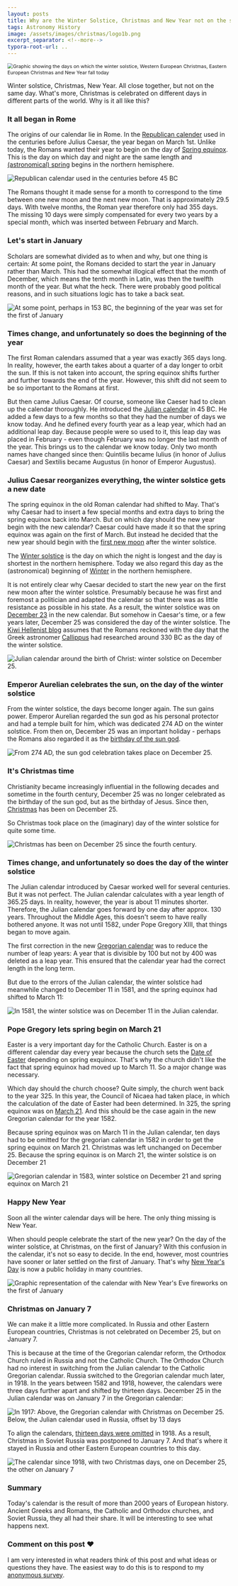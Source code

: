 ```yaml
---
layout: posts
title: Why are the Winter Solstice, Christmas and New Year not on the same Day?
tags: Astronomy History
image: /assets/images/christmas/logo1b.png
excerpt_separator: <!--more-->
typora-root-url: ..
---
```

<img src="/assets/images/christmas/logo1b.png" alt="Graphic showing the days on which the winter solstice, Western European Christmas, Eastern European Christmas and New Year fall today" style="zoom:78%;" />

Winter solstice, Christmas, New Year. All close together, but not on the same day. What's more, Christmas is celebrated on different days in different parts of the world. Why is it all like this?

<!--more-->



### It all began in Rome

The origins of our calendar lie in Rome. In the [Republican calender](https://en.wikipedia.org/wiki/Roman_calendar) used in the centuries before Julius Caesar, the year began on March 1st. Unlike today, the Romans wanted their year to begin on the day of [Spring equinox](https://en.wikipedia.org/wiki/March_equinox). This is the day on which day and night are the same length and [(astronomical) spring](https://en.wikipedia.org/wiki/Spring_(season)) begins in the northern hemisphere.

![Republican calendar used in the centuries before 45 BC](/assets/images/christmas/ancient.png)

The Romans thought it made sense for a month to correspond to the time between one new moon and the next new moon. That is approximately 29.5 days. With twelve months, the Roman year therefore only had 355 days. The missing 10 days were simply compensated for every two years by a special month, which was inserted between February and March.

### Let's start in January

Scholars are somewhat divided as to when and why, but one thing is certain: At some point, the Romans decided to start the year in January rather than March. This had the somewhat illogical effect that the month of December, which means the tenth month in Latin, was then the twelfth month of the year. But what the heck. There were probably good political reasons, and in such situations logic has to take a back seat.

![At some point, perhaps in 153 BC, the beginning of the year was set for the first of January](/assets/images/christmas/ancient2.png)

### Times change, and unfortunately so does the beginning of the year

The first Roman calendars assumed that a year was exactly 365 days long. In reality, however, the earth takes about a quarter of a day longer to orbit the sun. If this is not taken into account, the spring equinox shifts further and further towards the end of the year. However, this shift did not seem to be so important to the Romans at first. 

But then came Julius Caesar. Of course, someone like Caeser had to clean up the calendar thoroughly. He introduced the [Julian calendar](https://en.wikipedia.org/wiki/Julian_calendar) in 45 BC. He added a few days to a few months so that they had the number of days we know today. And he defined every fourth year as a leap year, which had an additional leap day. Because people were so used to it, this leap day was placed in February - even though February was no longer the last month of the year. This brings us to the calendar we know today. Only two month names have changed since then: Quintilis became Iulius (in honor of Julius Caesar) and Sextilis became Augustus (in honor of Emperor Augustus).

### Julius Caesar reorganizes everything, the winter solstice gets a new date

The spring equinox in the old Roman calendar had shifted to May. That's why Caesar had to insert a few special months and extra days to bring the spring equinox back into March. But on which day should the new year begin with the new calendar? Caesar could have made it so that the spring equinox was again on the first of March. But instead he decided that the new year should begin with the [first new moon](https://astropixels.com/ephemeris/phasescat/phases-0099.html) after the winter solstice. 

The [Winter solstice](https://en.wikipedia.org/wiki/Winter_solstice) is the day on which the night is longest and the day is shortest in the northern hemisphere. Today we also regard this day as the (astronomical) beginning of [Winter](https://en.wikipedia.org/wiki/Winter) in the northern hemisphere.

It is not entirely clear why Caesar decided to start the new year on the first new moon after the winter solstice. Presumably because he was first and foremost a politician and adapted the calendar so that there was as little resistance as possible in his state. As a result, the winter solstice was on [December 23](https://www.beda.cz/~jirkaj/seasons/seasons.pdf) in the new calendar. But somehow in Caesar's time, or a few years later, December 25 was considered the day of the winter solstice. The [Kiwi Hellenist blog](https://kiwihellenist.blogspot.com/2022/05/julian-calendar.html) assumes that the Romans reckoned with the day that the Greek astronomer [Callippus](https://en.wikipedia.org/wiki/Callippus) had researched around 330 BC as the day of the winter solstice.

![Julian calendar around the birth of Christ: winter solstice on December 25.](/assets/images/christmas/julian45bc.png)

### Emperor Aurelian celebrates the sun, on the day of the winter solstice

From the winter solstice, the days become longer again. The sun gains power. Emperor Aurelian regarded the sun god as his personal protector and had a temple built for him, which was dedicated 274 AD on the winter solstice. From then on, December 25 was an important holiday - perhaps the Romans also regarded it as the [birthday of the sun god](https://en.wikipedia.org/wiki/Sol_Invictus).

![From 274 AD, the sun god celebration takes place on December 25.](/assets/images/christmas/274ad.png)

### It's Christmas time

Christianity became increasingly influential in the following decades and sometime in the fourth century, December 25 was no longer celebrated as the birthday of the sun god, but as the birthday of Jesus. Since then, [Christmas](https://en.wikipedia.org/wiki/Christmas) has been on December 25.

So Christmas took place on the (imaginary) day of the winter solstice for quite some time.

![Christmas has been on December 25 since the fourth century.](/assets/images/christmas/4thcentury.png)

### Times change, and unfortunately so does the day of the winter solstice

The Julian calendar introduced by Caesar worked well for several centuries. But it was not perfect. The Julian calendar calculates with a year length of 365.25 days. In reality, however, the year is about 11 minutes shorter. Therefore, the Julian calendar goes forward by one day after approx. 130 years. Throughout the Middle Ages, this doesn't seem to have really bothered anyone. It was not until 1582, under Pope Gregory XIII, that things began to move again.

The first correction in the new [Gregorian calendar](https://en.wikipedia.org/wiki/Gregorian_calendar) was to reduce the number of leap years: A year that is divisible by 100 but not by 400 was deleted as a leap year. This ensured that the calendar year had the correct length in the long term. 

But due to the errors of the Julian calendar, the winter solstice had meanwhile changed to December 11 in 1581, and the spring equinox had shifted to March 11:

![In 1581, the winter solstice was on December 11 in the Julian calendar.](/assets/images/christmas/1581julian.png)

### Pope Gregory lets spring begin on March 21

Easter is a very important day for the Catholic Church. Easter is on a different calendar day every year because the church sets the [Date of Easter](https://en.wikipedia.org/wiki/Date_of_Easter) depending on spring exquinox. That's why the church didn't like the fact that spring equinox had moved up to March 11. So a major change was necessary.

Which day should the church choose? Quite simply, the church went back to the year 325. In this year, the Council of Nicaea had taken place, in which the calculation of the date of Easter had been determined. In 325, the spring equinox was on [March 21](https://en.wikipedia.org/wiki/Inter_gravissimas). And this should be the case again in the new Gregorian calendar for the year 1582.

Because spring equinox was on March 11 in the Julian calendar, ten days had to be omitted for the gregorian calendar in 1582 in order to get the spring equinox on March 21. Christmas was left unchanged on December 25. Because the spring equinox is on March 21, the winter solstice is on December 21

![Gregorian calendar in 1583, winter solstice on December 21 and spring equinox on March 21](/assets/images/christmas/1582gregorian.png)

### Happy New Year

Soon all the winter calendar days will be here. The only thing missing is New Year.

When should people celebrate the start of the new year? On the day of the winter solstice, at Christmas, on the first of January? With this confusion in the calendar, it's not so easy to decide. In the end, however, most countries have sooner or later settled on the first of January. That's why [New Year's Day](https://en.wikipedia.org/wiki/New_Year's_Day) is now a public holiday in many countries.

![Graphic representation of the calendar with New Year's Eve fireworks on the first of January](/assets/images/christmas/15xx-new-year.png)

### Christmas on January 7

We can make it a little more complicated. In Russia and other Eastern European countries, Christmas is not celebrated on December 25, but on January 7.

This is because at the time of the Gregorian calendar reform, the Orthodox Church ruled in Russia and not the Catholic Church. The Orthodox Church had no interest in switching from the Julian calendar to the Catholic Gregorian calendar. Russia switched to the Gregorian calendar much later, in 1918. In the years between 1582 and 1918, however, the calendars were three days further apart and shifted by thirteen days. December 25 in the Julian calendar was on January 7 in the Gregorian calendar:

![In 1917: Above, the Gregorian calendar with Christmas on December 25. Below, the Julian calendar used in Russia, offset by 13 days](/assets/images/christmas/1917.png)

To align the calendars, [thirteen days were omitted](https://en.wikipedia.org/wiki/Soviet_calendar) in 1918. As a result, Christmas in Soviet Russia was postponed to January 7. And that's where it stayed in Russia and other Eastern European countries to this day.

![The calendar since 1918, with two Christmas days, one on December 25, the other on January 7](/assets/images/christmas/1918.png)

### Summary

Today's calendar is the result of more than 2000 years of European history. Ancient Greeks and Romans, the Catholic and Orthodox churches, and Soviet Russia, they all had their share. It will be interesting to see what happens next.

### Comment on this post ❤️

I am very interested in what readers think of this post and what ideas or questions they have. The easiest way to do this is to respond to my [anonymous survey](https://forms.office.com/r/c2TPhLZFNj).

